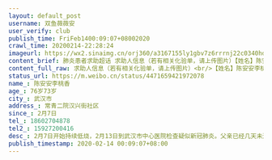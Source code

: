 ```yaml
---
layout: default_post
username: 双鱼薇薇安
user_verify: club
publish_time: FriFeb1400:09:07+08002020
crawl_time: 20200214-22:28:24
imageurl: https://wx2.sinaimg.cn/orj360/a3167155ly1gbv7z6rrrnj22c0340hdu.jpg,https://wx2.sinaimg.cn/orj360/a3167155ly1gbv7z4wvjhj22c0340u0y.jpg,https://wx1.sinaimg.cn/orj360/a3167155ly1gbv7zb22x6j22c0340kjq.jpg,https://wx3.sinaimg.cn/orj360/a3167155ly1gbv7zhdw8qj22c03404qu.jpg,https://wx2.sinaimg.cn/orj360/a3167155ly1gbv7zptw10j23402c04qu.jpg,https://wx2.sinaimg.cn/orj360/a3167155ly1gbv7zvp24kj23402c04qt.jpg,https://wx2.sinaimg.cn/orj360/a3167155ly1gbv8016elnj23402c01l1.jpg
content_brief: 肺炎患者求助超话 求助人信息（若有相关化验单，请上传图片）【姓名】陈安安 李桃香【年龄】76岁 73岁【所在城市】武汉市【所在小区、社区】常青二院 汉兴街社区【患病时间】2月7日【联系方式】18602704878【其他紧急联系人】15927200416【病情描述】 2月7日开始持续低烧，2月13日到武汉市 ...全文
content_full_raw: 求助人信息（若有相关化验单，请上传图片）<br/>【姓名】陈安安李桃香<br/>【年龄】76岁73岁<br/>【所在城市】武汉市<br/>【所在小区、社区】常青二院汉兴街社区<br/>【患病时间】2月7日<br/>【联系方式】18602704878<br/>【其他紧急联系人】15927200416<br/>【病情描述】2月7日开始持续低烧，2月13日到武汉市中心医院检查疑似新冠肺炎。父亲已经几天未进食了，全身无力，病情严重，现在母亲也感染了，并伴有轻微咳嗽。希望能安排尽快住院治疗
status_url: https://m.weibo.cn/status/4471659421972078
name_: 陈安安李桃香
age_: 76岁73岁
city_: 武汉市
address_: 常青二院汉兴街社区
since_: 2月7日
tel_: 18602704878
tel2_: 15927200416
desc_: 2月7日开始持续低烧，2月13日到武汉市中心医院检查疑似新冠肺炎。父亲已经几天未进食了，全身无力，病情严重，现在母亲也感染了，并伴有轻微咳嗽。希望能安排尽快住院治疗
publish_timestamp: 2020-02-14 00:09:07+08:00
---
```

